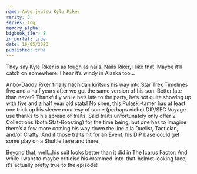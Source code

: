 ```yaml
---
name: Anbo-jyutsu Kyle Riker
rarity: 5
series: tng
memory_alpha:
bigbook_tier: 8
in_portal: true
date: 16/05/2023
published: true
---
```


They say Kyle Riker is as tough as nails. Nails Riker, I like that. Maybe it’ll catch on somewhere. I hear it’s windy in Alaska too…

Anbo-Daddy Riker finally hachidan kiritsus his way into Star Trek Timelines five and a half years after we got the same version of his son. Better late than never? Thankfully while he’s late to the party, he’s not quite showing up with five and a half year old stats! No siree, this Pulaski-tamer has at least one trick up his sleeve courtesy of some (perhaps niche) DIP/SEC Voyage use thanks to his spread of traits. Said traits unfortunately only offer 2 Collections (both Stat-Boosting) for the time being, but one has to imagine there’s a few more coming his way down the line a la Duelist, Tactician, and/or Crafty. And if those traits hit for an Event, his DIP base could get some play on a Shuttle here and there.

Beyond that, well…his suit looks better than it did in The Icarus Factor. And while I want to maybe criticise his crammed-into-that-helmet looking face, it’s actually pretty true to the episode!
